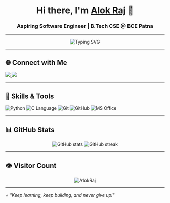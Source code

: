 <h1 align="center">Hi there, I'm <a href="#">Alok Raj</a> 👋</h1>
<h3 align="center">Aspiring Software Engineer | B.Tech CSE @ BCE Patna </h3>

---

<p align="center">
  <img src="https://readme-typing-svg.herokuapp.com?font=Fira+Code&size=22&pause=1000&color=00F700&center=true&vCenter=true&width=600&lines=Aspiring+Software+Engineer;Goal%3A+Google+%7C+Microsoft+by+2028-29;Lifelong+Learner+%26+Problem+Solver" alt="Typing SVG" />
</p>

---

## 🌐 Connect with Me  
<p>
  <a href="https://www.linkedin.com/in/alok-raj-095884348" target="_blank">
    <img src="https://img.shields.io/badge/LinkedIn-0077B5?style=for-the-badge&logo=linkedin&logoColor=white" />
  </a>
  <a href="mailto:your.email@example.com">
    <img src="https://img.shields.io/badge/Email-D14836?style=for-the-badge&logo=gmail&logoColor=white" />
  </a>
</p>

---

## 🚀 Skills & Tools
![Python](https://img.shields.io/badge/Python-3776AB?style=for-the-badge&logo=python&logoColor=white)
![C Language](https://img.shields.io/badge/C-00599C?style=for-the-badge&logo=c&logoColor=white)
![Git](https://img.shields.io/badge/Git-F05032?style=for-the-badge&logo=git&logoColor=white)
![GitHub](https://img.shields.io/badge/GitHub-181717?style=for-the-badge&logo=github&logoColor=white)
![MS Office](https://img.shields.io/badge/MS%20Office-D83B01?style=for-the-badge&logo=microsoft-office&logoColor=white)

---

## 📊 GitHub Stats  
<p align="center">
  <img src="https://github-readme-stats.vercel.app/api?username=A1okRaj&show_icons=true&theme=tokyonight" alt="GitHub stats" />
  <img src="https://streak-stats.demolab.com?user=A1okRaj&theme=tokyonight" alt="GitHub streak" />
</p>

---

## 👁 Visitor Count
<p align="center">
  <img src="https://komarev.com/ghpvc/?username=A1okRaj&label=Profile%20Views&color=0e75b6&style=flat" alt="A1okRaj" />
</p>

---

⭐ *"Keep learning, keep building, and never give up!"*
